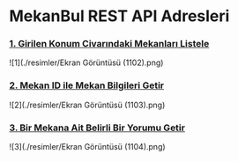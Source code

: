 # MekanBul REST API Adresleri

### [1. Girilen Konum Civarındaki Mekanları Listele](localhost:3000/api/mekanlar?enlem=37.8&boylam=30.5)
![1](./resimler/Ekran Görüntüsü (1102).png)

### [2. Mekan ID ile Mekan Bilgileri Getir](localhost:3000/api/mekanlar/63793087bf80e306aa479283)
![2](./resimler/Ekran Görüntüsü (1103).png)

### [3. Bir Mekana Ait Belirli Bir Yorumu Getir](localhost:3000/api/mekanlar/63793087bf80e306aa479283/Yorumlar/6379308ee584b18463e5ae82)
![3](./resimler/Ekran Görüntüsü (1104).png)

